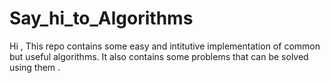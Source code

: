 # Say_hi_to_Algorithms
Hi , 
  This repo contains some easy and intitutive implementation of common but useful algorithms. It also contains some problems that can be 
  solved using them . 
  
   
